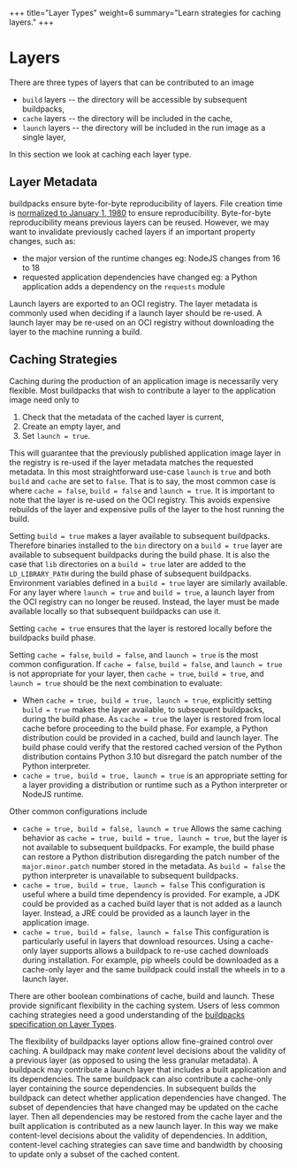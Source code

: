 +++
title="Layer Types"
weight=6
summary="Learn strategies for caching layers."
+++

# Layers

There are three types of layers that can be contributed to an image

* `build` layers -- the directory will be accessible by subsequent buildpacks,
* `cache` layers -- the directory will be included in the cache,
* `launch` layers -- the directory will be included in the run image as a single layer,

In this section we look at caching each layer type.

## Layer Metadata

buildpacks ensure byte-for-byte reproducibility of layers.  File creation time is [normalized to January 1, 1980](https://medium.com/buildpacks/time-travel-with-pack-e0efd8bf05db) to ensure reproducibility.  Byte-for-byte reproducibility means previous layers can be reused.  However, we may want to invalidate previously cached layers if an important property changes, such as:

* the major version of the runtime changes eg: NodeJS changes from 16 to 18
* requested application dependencies have changed eg: a Python application adds a dependency on the `requests` module

Launch layers are exported to an OCI registry.  The layer metadata is commonly used when deciding if a launch layer should be re-used.  A launch layer may be re-used on an OCI registry without downloading the layer to the machine running a build.

## Caching Strategies

Caching during the production of an application image is necessarily very flexible.  Most buildpacks that wish to contribute a layer to the application image need only to

1. Check that the metadata of the cached layer is current,
2. Create an empty layer, and
3. Set `launch = true`.

This will guarantee that the previously published application image layer in the registry is re-used if the layer metadata matches the requested metadata.  In this most straightforward use-case `launch` is `true` and both `build` and `cache` are set to `false`.  That is to say, the most common case is where `cache = false`, `build = false` and `launch = true`.  It is important to note that the layer is re-used on the OCI registry.  This avoids expensive rebuilds of the layer and expensive pulls of the layer to the host running the build.

Setting `build = true` makes a layer available to subsequent buildpacks.  Therefore binaries installed to the `bin` directory on a `build = true` layer are available to subsequent buildpacks during the build phase.  It is also the case that `lib` directories on a `build = true` later are added to the `LD_LIBRARY_PATH` during the build phase of subsequent buildpacks.  Environment variables defined in a `build = true` layer are similarly available.  For any layer where `launch = true` and `build = true`, a launch layer from the OCI registry can no longer be reused. Instead, the layer must be made available locally so that subsequent buildpacks can use it.

Setting `cache = true` ensures that the layer is restored locally before the buildpacks build phase.

Setting `cache = false`, `build = false`, and `launch = true` is the most common configuration.  If `cache = false`, `build = false`, and `launch = true` is not appropriate for your layer, then `cache = true`, `build = true`, and `launch = true` should be the next combination to evaluate:

* When `cache = true, build = true, launch = true`, explicitly setting `build = true` makes the layer available, to subsequent buildpacks, during the build phase.  As `cache = true` the layer is restored from local cache before proceeding to the build phase.  For example, a Python distribution could be provided in a cached, build and launch layer. The build phase could verify that the restored cached version of the Python distribution contains Python 3.10 but disregard the patch number of the Python interpreter.
* `cache = true, build = true, launch = true` is an appropriate setting for a layer providing a distribution or runtime such as a Python interpreter or NodeJS runtime.

Other common configurations include

* `cache = true, build = false, launch = true` Allows the same caching behavior as `cache = true, build = true, launch = true`, but the layer is not available to subsequent buildpacks.  For example, the build phase can restore a Python distribution disregarding the patch number of the `major.minor.patch` number stored in the metadata.  As `build = false` the python interpreter is unavailable to subsequent buildpacks.
* `cache = true, build = true, launch = false` This configuration is useful where a build time dependency is provided.  For example, a JDK could be provided as a cached build layer that is not added as a launch layer. Instead, a JRE could be provided as a launch layer in the application image.
* `cache = true, build = false, launch = false` This configuration is particularly useful in layers that download resources.  Using a cache-only layer supports allows a  buildpack to re-use cached downloads during installation.  For example, pip wheels could be downloaded as a cache-only layer and the same buildpack could install the wheels in to a launch layer.

There are other boolean combinations of cache, build and launch.  These provide significant flexibility in the caching system.  Users of less common caching strategies need a good understanding of the [buildpacks specification on Layer Types](https://github.com/buildpacks/spec/blob/main/buildpack.md#layer-types
).

The flexibility of buildpacks layer options allow fine-grained control over caching.  A buildpack may make _content_ level decisions about the validity of a previous layer (as opposed to using the less granular metadata).  A buildpack may contribute a launch layer that includes a built application and its dependencies.  The same buildpack can also contribute a cache-only layer containing the source dependencies.  In subsequent builds the buildpack can detect whether application dependencies have changed.  The subset of dependencies that have changed may be updated on the cache layer.  Then all dependencies may be restored from the cache layer and the built application is contributed as a new launch layer.  In this way we make content-level decisions about the validity of dependencies.  In addition, content-level caching strategies can save time and bandwidth by choosing to update only a subset of the cached content.
